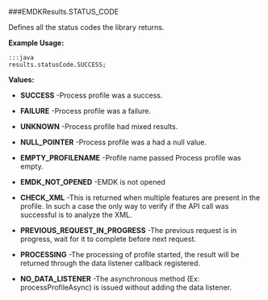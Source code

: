 ###EMDKResults.STATUS_CODE

Defines all the status codes the library returns.

 

**Example Usage:**
	
	:::java	
	results.statusCode.SUCCESS;


**Values:**

* **SUCCESS** -Process profile was a success.

* **FAILURE** -Process profile was a failure.

* **UNKNOWN** -Process profile had mixed results.

* **NULL_POINTER** -Process profile was a had a null value.

* **EMPTY_PROFILENAME** -Profile name passed Process profile was empty.

* **EMDK_NOT_OPENED** -EMDK is not opened

* **CHECK_XML** -This is returned when multiple features are present in the profile. In such a case the only way to
 verify if the API call was successful is to analyze the XML.

* **PREVIOUS_REQUEST_IN_PROGRESS** -The previous request is in progress, wait for it to complete before next request.

* **PROCESSING** -The processing of profile started, the result will be returned through the data listener callback registered.

* **NO_DATA_LISTENER** -The asynchronous method (Ex: processProfileAsync) is issued without adding the data listener.

